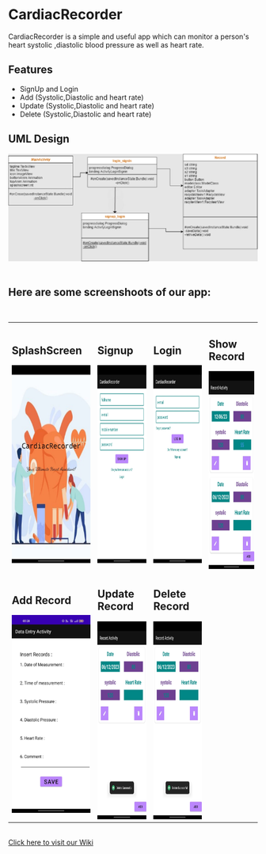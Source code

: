 # CardiacRecorder

CardiacRecorder is a simple and useful app which can monitor a person's heart systolic ,diastolic blood pressure as well as heart rate.




## Features

- SignUp and Login
- Add (Systolic,Diastolic and heart rate)
- Update (Systolic,Diastolic and heart rate)
- Delete (Systolic,Diastolic and heart rate)




## UML Design
![UML](https://github.com/meerror6d/Finalproject/blob/master/Screenshot/UML.png?raw=true)
</br>
</br>

## Here are some screenshoots of our app:

<table>
  <tr> 
  <td><h2>SplashScreen</h2><img src = "https://github.com/meerror6d/Finalproject/blob/master/Screenshot/splash.jpeg?raw=true" height = "400px" width="250px"/></td>
  <td><h2>Signup</h2><img src = "https://github.com/meerror6d/Finalproject/blob/master/Screenshot/signup.jpeg?raw=true" height = "400px" width="250px"/></td>
  <td><h2>Login</h2><img src = "https://github.com/meerror6d/Finalproject/blob/master/Screenshot/login.jpeg?raw=true" height = "400px" width="250px"/></td>
  <td><h2>Show Record</h2><img src = "https://github.com/meerror6d/Finalproject/blob/master/Screenshot/show%20data.jpeg?raw=true" height = "400px" width="250px"/></td>
 
  
  </tr>
  </br>
  <tr>
  

  
  
  <td> <h2>Add Record</h2><img src = "https://github.com/meerror6d/Finalproject/blob/master/Screenshot/data%20entry.jpeg?raw=true" height = "400px" width="300px"/></td>
  <td><h2> Update Record</h2><img src = "https://github.com/meerror6d/Finalproject/blob/master/Screenshot/data%20deleted.jpeg?raw=true" height = "400px" width="300px"/></td>
  <td><h2>Delete Record</h2><img src = "https://github.com/meerror6d/Finalproject/blob/master/Screenshot/data%20deleted.jpeg?raw=true" height = "400px" width="300px"/></td>

  </tr>

</table>
</br>
<a href="https://github.com/meerror6d/Finalproject/wiki">Click here to visit our Wiki</a>





